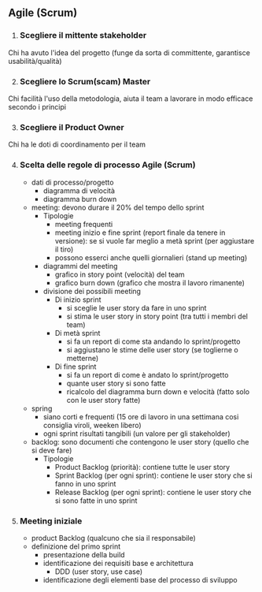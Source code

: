 ﻿## Agile (Scrum)

1. ### Scegliere il mittente stakeholder

Chi ha avuto l'idea del progetto (funge da sorta di committente, garantisce usabilità/qualità)

2. ### Scegliere lo Scrum(scam) Master

Chi facilità l'uso della metodologia, aiuta il team a lavorare in modo efficace secondo i principi

3. ### Scegliere il Product Owner

Chi ha le doti di coordinamento per il team

4. ### Scelta delle regole di processo Agile (Scrum)
    - dati di processo/progetto
        - diagramma di velocità
        - diagramma burn down
    - meeting: devono durare il 20% del tempo dello sprint
        - Tipologie
            - meeting frequenti
            - meeting inizio e fine sprint (report finale da tenere in versione):
              se si vuole far meglio a metà sprint (per aggiustare il tiro)
            - possono esserci anche quelli giornalieri (stand up meeting)
        - diagrammi del meeting
            - grafico in story point (velocità) del team
            - grafico burn down (grafico che mostra il lavoro rimanente)
        - divisione dei possibili meeting
            - Di inizio sprint
                - si sceglie le user story da fare in uno sprint
                - si stima le user story in story point (tra tutti i membri del team)
            - Di metà sprint
                - si fa un report di come sta andando lo sprint/progetto
                - si aggiustano le stime delle user story (se toglierne o metterne)
            - Di fine sprint
                - si fa un report di come è andato lo sprint/progetto
                - quante user story si sono fatte
                - ricalcolo del diagramma burn down e velocità (fatto solo con le user story fatte)
    - spring
        - siano corti e frequenti (15 ore di lavoro in una settimana cosi consiglia viroli, weeken libero)
        - ogni sprint risultati tangibili (un valore per gli stakeholder)
    - backlog: sono documenti che contengono le user story (quello che si deve fare)
        - Tipologie
            - Product Backlog (priorità): contiene tutte le user story
            - Sprint Backlog (per ogni sprint): contiene le user story che si fanno in uno sprint
            - Release Backlog (per ogni sprint): contiene le user story che si sono fatte in uno sprint

5. ### Meeting iniziale
    - product Backlog (qualcuno che sia il responsabile)
    - definizione del primo sprint
        - presentazione della build
        - identificazione dei requisiti base e architettura
            - DDD (user story, use case)
        - identificazione degli elementi base del processo di sviluppo
        

